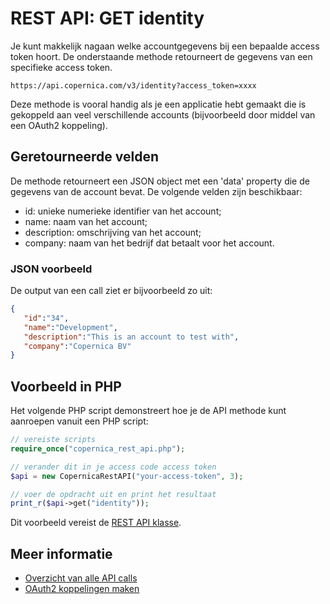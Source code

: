 # REST API: GET identity

Je kunt makkelijk nagaan welke accountgegevens bij een bepaalde 
access token hoort. De onderstaande methode retourneert de 
gegevens van een specifieke access token. 

`https://api.copernica.com/v3/identity?access_token=xxxx`

Deze methode is vooral handig als je een applicatie hebt gemaakt 
die is gekoppeld aan veel verschillende accounts (bijvoorbeeld 
door middel van een OAuth2 koppeling). 

## Geretourneerde velden

De methode retourneert een JSON object met een 'data' property die de 
gegevens van de account bevat. De volgende velden zijn beschikbaar:

* id:           unieke numerieke identifier van het account;
* name:         naam van het account;
* description:  omschrijving van het account;
* company:      naam van het bedrijf dat betaalt voor het account.

### JSON voorbeeld

De output van een call ziet er bijvoorbeeld zo uit:

```json
{  
   "id":"34",
   "name":"Development",
   "description":"This is an account to test with",
   "company":"Copernica BV"
}
```

## Voorbeeld in PHP

Het volgende PHP script demonstreert hoe je de API methode kunt aanroepen 
vanuit een PHP script:

```php
// vereiste scripts
require_once("copernica_rest_api.php");

// verander dit in je access code access token
$api = new CopernicaRestAPI("your-access-token", 3);

// voer de opdracht uit en print het resultaat
print_r($api->get("identity"));
```

Dit voorbeeld vereist de [REST API klasse](rest-php).

## Meer informatie

* [Overzicht van alle API calls](rest-api)
* [OAuth2 koppelingen maken](rest-oauth)
